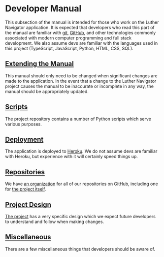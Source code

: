 # Developer Manual

This subsection of the manual is intended for those who work on the Luther Navigator application. It is expected that developers who read this part of the manual are familiar with [git](https://git-scm.com/), [GitHub](https://github.com/), and other technologies commonly associated with modern computer programming and full stack development. We also assume devs are familiar with the languages used in this project (TypeScript, JavaScript, Python, HTML, CSS, SQL).

## [Extending the Manual](/dev/manual)

This manual should only need to be changed when significant changes are made to the application. In the event that a change to the Luther Navigator project causes the manual to be inaccurate or incomplete in any way, the manual should be appropriately updated.

## [Scripts](/dev/scripts)

The project repository contains a number of Python scripts which serve various purposes.

## [Deployment](/dev/deployment)

The application is deployed to [Heroku](https://heroku.com/). We do not assume devs are familiar with Heroku, but experience with it will certainly speed things up.

## [Repositories](/dev/repos)

We have [an organization](https://github.com/LutherNavigator) for all of our repositories on GitHub, including one for [the project itself](https://github.com/LutherNavigator/LutherNavigator).

## [Project Design](/dev/design)

[The project](https://github.com/LutherNavigator/LutherNavigator) has a very specific design which we expect future developers to understand and follow when making changes.

## [Miscellaneous](/dev/misc)

There are a few miscellaneous things that developers should be aware of.

